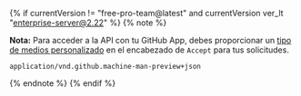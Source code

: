 {% if currentVersion != "free-pro-team@latest" and currentVersion ver_lt "enterprise-server@2.22" %}
{% note %}

**Nota:** Para acceder a la API con tu GitHub App, debes proporcionar un [tipo de medios personalizado](/v3/media) en el encabezado de `Accept` para tus solicitudes.

`application/vnd.github.machine-man-preview+json`

{% endnote %}
{% endif %}